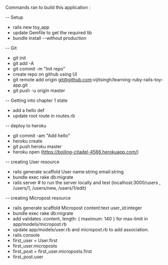 


Commands ran to build this application : 


-- Setup
- rails new toy_app
- update Gemfile to get the required lib
- bundle install --without production

-- Git
- git init
- git add -A
- git commit -m "Init repo"
- create repo on github using UI
- git remote add origin git@github.com:vijitsingh/learning-ruby-rails-toy-app.git
- git push -u origin master

-- Getting into chapter 1 state
- add a hello def
- update root route in routes.rb

-- deploy to heroku
- git commit -am "Add hello"
- heroku create
- git push heroku master 
- heroku open (https://boiling-citadel-4566.herokuapp.com/)

-- creating User resource
- rails generate scaffold User name:string email:string
- bundle exec rake db:migrate
- rails server # to run the server locally and test (localhost:3000/users , /users/1, /users/new, /users/1/edit)

-- creating Micropost resource
- rails generate scaffold Micropost content:text user_id:integer
- bundle exec rake db:migrate
- add validates :content, length: { maximum: 140 } for max-limit in app/models/micropost.rb
- update app/models/user.rb and micropost.rb to add association.
- rails console
- first_user = User.first
- first_user.microposts
- first_post = first_user.microposts.first
- first_post.user
